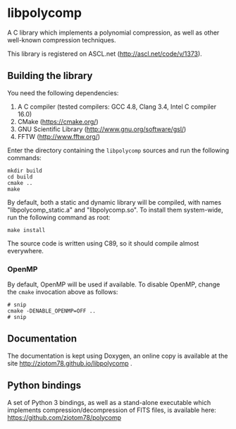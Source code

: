 # libpolycomp

A C library which implements a polynomial compression, as well as other
well-known compression techniques.

This library is registered on ASCL.net (http://ascl.net/code/v/1373).

## Building the library

You need the following dependencies:

1. A C compiler (tested compilers: GCC 4.8, Clang 3.4, Intel C compiler 16.0)
2. CMake (https://cmake.org/)
3. GNU Scientific Library (http://www.gnu.org/software/gsl/)
4. FFTW (http://www.fftw.org/)

Enter the directory containing the `libpolycomp` sources and run the
following commands:

    mkdir build
    cd build
    cmake ..
    make

By default, both a static and dynamic library will be compiled, with
names "libpolycomp_static.a" and "libpolycomp.so". To install them
system-wide, run the following command as root:

    make install

The source code is written using C89, so it should compile almost
everywhere.

### OpenMP

By default, OpenMP will be used if available. To disable OpenMP,
change the ``cmake`` invocation above as follows:

    # snip
    cmake -DENABLE_OPENMP=OFF ..
    # snip

## Documentation

The documentation is kept using Doxygen, an online copy is available
at the site http://ziotom78.github.io/libpolycomp .

## Python bindings

A set of Python 3 bindings, as well as a stand-alone executable which
implements compression/decompression of FITS files, is available here:
https://github.com/ziotom78/polycomp
